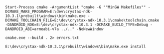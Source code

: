     Start-Process cmake -ArgumentList "cmake -G ""MinGW Makefiles"" -DCMAKE_MAKE_PROGRAM=E:\dev\crystax-ndk-10.3.1\prebuilt\windows\bin\make.exe -DCMAKE_TOOLCHAIN_FILE=E:\dev\crystax-ndk-10.3.1\cmake\toolchain.cmake -DANDROID_NDK=E:\dev\crystax-ndk-10.3.1 -DCMAKE_BUILD_TYPE=Debug -DANDROID_ABI=armeabi-v7a ../.." -NoNewWindow

    cmake.exe --build . 2> errors.txt

    E:\dev\crystax-ndk-10.3.1\prebuilt\windows\bin\make.exe install